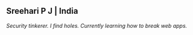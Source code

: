 ## Sreehari P J | India

*Security tinkerer. I find holes.*
*Currently learning how to break web apps.*

